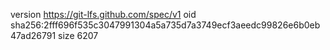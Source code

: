 version https://git-lfs.github.com/spec/v1
oid sha256:2fff696f535c3047991304a5a735d7a3749ecf3aeedc99826e6b0eb47ad26791
size 6207
